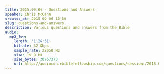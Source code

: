 ```yaml
---
title: 2015.09.06 - Questions and Answers
speaker: Chris McCann
created_at: 2015-09-06 13:30
slug: questions-and-answers
description: Various questions and answers from the Bible
audio:
  mp3_low:
    length: '1:26:31'
    bitrate: 32 Kbps
    sample_rate: 22050 Hz
    size: 19.8 MB
    size_bytes: 20767373
    url: http://audiocdn.ebiblefellowship.com/questions/sessions/2015.09.06_McCann_-_Questions_and_Answers.mp3
---
```

